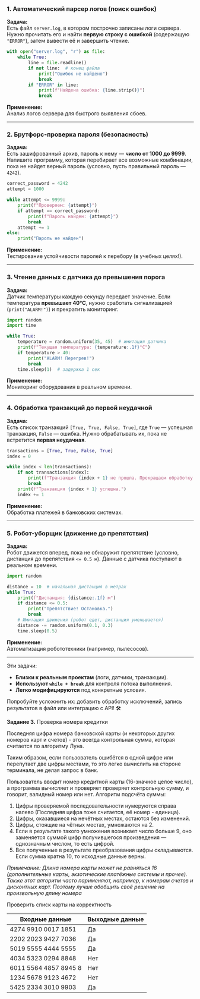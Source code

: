

### **1. Автоматический парсер логов (поиск ошибок)**  
**Задача:**  
Есть файл `server.log`, в котором построчно записаны логи сервера. Нужно прочитать его и найти **первую строку с ошибкой** (содержащую `"ERROR"`), затем вывести её и завершить чтение.  

```python
with open("server.log", "r") as file:
    while True:
        line = file.readline()
        if not line:  # конец файла
            print("Ошибок не найдено")
            break
        if "ERROR" in line:
            print(f"Найдена ошибка: {line.strip()}")
            break
```

**Применение:**  
Анализ логов сервера для быстрого выявления сбоев.  

---

### **2. Брутфорс-проверка пароля (безопасность)**  
**Задача:**  
Есть зашифрованный архив, пароль к нему — **число от 1000 до 9999**. Напишите программу, которая перебирает все возможные комбинации, пока не найдет верный пароль (условно, пусть правильный пароль — `4242`).  

```python
correct_password = 4242
attempt = 1000

while attempt <= 9999:
    print(f"Проверяем: {attempt}")
    if attempt == correct_password:
        print(f"Пароль найден: {attempt}")
        break
    attempt += 1
else:
    print("Пароль не найден")
```

**Применение:**  
Тестирование устойчивости паролей к перебору (в учебных целях!).  

---

### **3. Чтение данных с датчика до превышения порога**  
**Задача:**  
Датчик температуры каждую секунду передает значение. Если температура **превышает 40°C**, нужно сработать сигнализацией (`print("ALARM!")`) и прекратить мониторинг.  

```python
import random
import time

while True:
    temperature = random.uniform(35, 45)  # имитация датчика
    print(f"Текущая температура: {temperature:.1f}°C")
    if temperature > 40:
        print("ALARM! Перегрев!")
        break
    time.sleep(1)  # задержка 1 сек
```

**Применение:**  
Мониторинг оборудования в реальном времени.  

---

### **4. Обработка транзакций до первой неудачной**  
**Задача:**  
Есть список транзакций `[True, True, False, True]`, где `True` — успешная транзакция, `False` — ошибка. Нужно обрабатывать их, пока не встретится **первая неудачная**.  

```python
transactions = [True, True, False, True]
index = 0

while index < len(transactions):
    if not transactions[index]:
        print(f"Транзакция {index + 1} не прошла. Прекращаем обработку.")
        break
    print(f"Транзакция {index + 1} успешна.")
    index += 1
```

**Применение:**  
Обработка платежей в банковских системах.  

---

### **5. Робот-уборщик (движение до препятствия)**  
**Задача:**  
Робот движется вперед, пока не обнаружит препятствие (условно, дистанция до препятствия `<= 0.5 м`). Данные с датчика поступают в реальном времени.  

```python
import random

distance = 10  # начальная дистанция в метрах
while True:
    print(f"Дистанция: {distance:.1f} м")
    if distance <= 0.5:
        print("Препятствие! Остановка.")
        break
    # Имитация движения (робот едет, дистанция уменьшается)
    distance -= random.uniform(0.1, 0.3)
    time.sleep(0.5)
```

**Применение:**  
Автоматизация робототехники (например, пылесосов).  

---

Эти задачи:  
- **Близки к реальным проектам** (логи, датчики, транзакции).  
- **Используют `while + break`** для контроля потока выполнения.  
- **Легко модифицируются** под конкретные условия.  

Попробуйте усложнить их: добавить обработку исключений, запись результатов в файл или интеграцию с API! 🛠️




__Задание 3.__ Проверка номера кредитки

Последняя цифра номера банковской карты (и некоторых других номеров карт и счетов) - это всегда контрольная сумма, которая считается по алгоритму Луна. 

Таким образом, если пользователь ошибётся в одной цифре или перепутает две цифры местами, то это легко вычислить на стороне терминала, не делая запрос в банк.

Пользователь вводит номер кредитной карты (16-значное целое число), а программа вычисляет и проверяет проверяет контрольную сумму, и говорит, валидный номер или нет. Алгоритм подсчёта суммы:

1. Цифры проверяемой последовательности нумеруются справа налево (Последняя цифра тоже считается, её номер - единица).
2. Цифры, оказавшиеся на нечётных местах, остаются без изменений.
3. Цифры, стоящие на чётных местах, умножаются на 2.
4. Если в результате такого умножения возникает число больше 9, оно заменяется суммой цифр получившегося произведения — однозначным числом, то есть цифрой.
5. Все полученные в результате преобразования цифры складываются. Если сумма кратна 10, то исходные данные верны.

*Примечание: Длина номера карты может не равняться 16 (дополнительные карты, экзотические платёжные системы и прочее). Также этот алгоритм часто парименяют, например, к номерам счетов и дисконтных карт. Поэтому лучше обобщить своё решение на произвольную длину номера*


Проверить списк карты на корректность


  Входные данные  |  Выходные данные
---------|-------
4274 9910 0017 1851 | Да
2202 2023 9427 7036 | Да
5019 5555 4444 5555 | Да
4034 5323 0294 8848 | Нет
6011 5564 4857 8945 8 | Нет
1234 5678 9123 4672 | Нет
5425 2334 3010 9903 | Да

